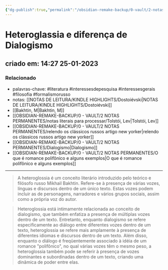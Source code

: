 ```yaml
---
{"dg-publish":true,"permalink":"/obsidian-remake-backup/0-vault/2-notas-permanentes/heteroglassia-e-diferenca-de-dialogismo/","tags":["permanente","literatura","interessesdepesquisa","interessesgerais","filosofia","formalismorusso"],"dgHomeLink":true,"dgShowLocalGraph":true,"dgShowFileTree":true,"dgEnableSearch":true,"noteIcon":""}
---
```


# Heteroglassia e diferença de Dialogismo
## criado em: 14:27 25-01-2023

### Relacionado
- palavras-chave: #literatura #interessesdepesquisa #interessesgerais #filosofia #formalismorusso 
- notas: [[NOTAS DE LEITURA/KINDLE HIGHLIGHTS/Dostoiévski\|NOTAS DE LEITURA/KINDLE HIGHLIGHTS/Dostoiévski]]
- [[Bakhtin, M\|Bakhtin, M]]
- [[OBSIDIAN-REMAKE-BACKUP/0 - VAULT/2 NOTAS PERMANENTES/notas literais para processar/Tolstói, Lev\|Tolstói, Lev]]
- [[OBSIDIAN-REMAKE-BACKUP/0 - VAULT/2 NOTAS PERMANENTES/relendo os clássicos russos artigo new yorker\|relendo os clássicos russos artigo new yorker]]
- [[OBSIDIAN-REMAKE-BACKUP/0 - VAULT/2 NOTAS PERMANENTES/Dialogismo\|Dialogismo]]
- [[OBSIDIAN-REMAKE-BACKUP/0 - VAULT/2 NOTAS PERMANENTES/O que é romance polifônico e alguns exemplos\|O que é romance polifônico e alguns exemplos]]
---
>A heteroglossia é um conceito literário introduzido pelo teórico e filósofo russo Mikhail Bakhtin. Refere-se à presença de várias vozes, línguas e discursos dentro de um único texto. Estas vozes podem incluir as de personagens, narradores e vários grupos sociais, assim como a própria voz do autor.

>Heteroglossia está intimamente relacionada ao conceito de dialogismo, que também enfatiza a presença de múltiplas vozes dentro de um texto. Entretanto, enquanto dialogismo se refere especificamente ao diálogo entre diferentes vozes dentro de um texto, heteroglossia se refere mais amplamente à presença de diferentes idiomas e discursos dentro de um texto. Além disso, enquanto o diálogo é freqüentemente associado à idéia de um romance "polifônico", no qual várias vozes têm o mesmo peso, a heteroglossia também pode se referir à presença de vozes dominantes e subordinadas dentro de um texto, criando uma dinâmica de poder entre elas.